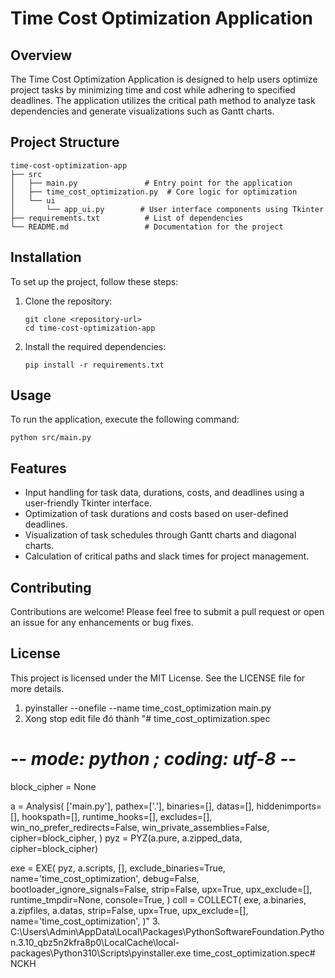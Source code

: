 # Time Cost Optimization Application

## Overview
The Time Cost Optimization Application is designed to help users optimize project tasks by minimizing time and cost while adhering to specified deadlines. The application utilizes the critical path method to analyze task dependencies and generate visualizations such as Gantt charts.

## Project Structure
```
time-cost-optimization-app
├── src
│   ├── main.py               # Entry point for the application
│   ├── time_cost_optimization.py  # Core logic for optimization
│   └── ui
│       └── app_ui.py        # User interface components using Tkinter
├── requirements.txt          # List of dependencies
└── README.md                 # Documentation for the project
```

## Installation
To set up the project, follow these steps:

1. Clone the repository:
   ```
   git clone <repository-url>
   cd time-cost-optimization-app
   ```

2. Install the required dependencies:
   ```
   pip install -r requirements.txt
   ```

## Usage
To run the application, execute the following command:
```
python src/main.py
```

## Features
- Input handling for task data, durations, costs, and deadlines using a user-friendly Tkinter interface.
- Optimization of task durations and costs based on user-defined deadlines.
- Visualization of task schedules through Gantt charts and diagonal charts.
- Calculation of critical paths and slack times for project management.

## Contributing
Contributions are welcome! Please feel free to submit a pull request or open an issue for any enhancements or bug fixes.

## License
This project is licensed under the MIT License. See the LICENSE file for more details.
1. pyinstaller --onefile --name time_cost_optimization main.py
2. Xong stop edit file đó thành 
"# time_cost_optimization.spec
# -*- mode: python ; coding: utf-8 -*-

block_cipher = None

a = Analysis(
    ['main.py'],
    pathex=['.'],
    binaries=[],
    datas=[],
    hiddenimports=[],
    hookspath=[],
    runtime_hooks=[],
    excludes=[],
    win_no_prefer_redirects=False,
    win_private_assemblies=False,
    cipher=block_cipher,
)
pyz = PYZ(a.pure, a.zipped_data, cipher=block_cipher)

exe = EXE(
    pyz,
    a.scripts,
    [],
    exclude_binaries=True,
    name='time_cost_optimization',
    debug=False,
    bootloader_ignore_signals=False,
    strip=False,
    upx=True,
    upx_exclude=[],
    runtime_tmpdir=None,
    console=True,
)
coll = COLLECT(
    exe,
    a.binaries,
    a.zipfiles,
    a.datas,
    strip=False,
    upx=True,
    upx_exclude=[],
    name='time_cost_optimization',
)"
3. C:\Users\Admin\AppData\Local\Packages\PythonSoftwareFoundation.Python.3.10_qbz5n2kfra8p0\LocalCache\local-packages\Python310\Scripts\pyinstaller.exe time_cost_optimization.spec#   N C K H  
 